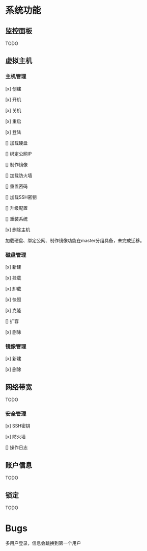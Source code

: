 系统功能
========

监控面板
--------

TODO

虚拟主机
--------

### 主机管理

[x] 创建

[x] 开机

[x] 关机

[x] 重启

[x] 登陆

[] 加载硬盘

[] 绑定公网IP

[] 制作镜像

[] 加载防火墙

[] 重置密码

[] 加载SSH密钥

[] 升级配置

[] 重装系统

[x] 删除主机

加载硬盘、绑定公网、制作镜像功能在master分组具备，未完成迁移。

### 磁盘管理

[x] 新建

[x] 挂载

[x] 卸载

[x] 快照

[x] 克隆

[] 扩容

[x] 删除

### 镜像管理

[x] 新建

[x] 删除


网络带宽
--------

TODO

### 安全管理

[x] SSH密钥

[x] 防火墙

[] 操作日志

账户信息
--------

TODO

锁定
----

TODO

Bugs
====

多用户登录，信息会跳换到第一个用户

